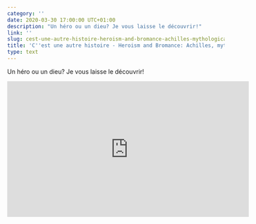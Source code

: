 ```yaml
---
category: ''
date: 2020-03-30 17:00:00 UTC+01:00
description: "Un héro ou un dieu? Je vous laisse le découvrir!"
link: ''
slug: cest-une-autre-histoire-heroism-and-bromance-achilles-mythological-makeover
title: 'C''est une autre histoire - Heroism and Bromance: Achilles, mythological makeover'
type: text
---
```


Un héro ou un dieu? Je vous laisse le découvrir!

<iframe width="560" height="315" src="https://www.youtube-nocookie.com/embed/AufD7TCMYGw" frameborder="0" allow="accelerometer; autoplay; encrypted-media; gyroscope; picture-in-picture" allowfullscreen></iframe>

